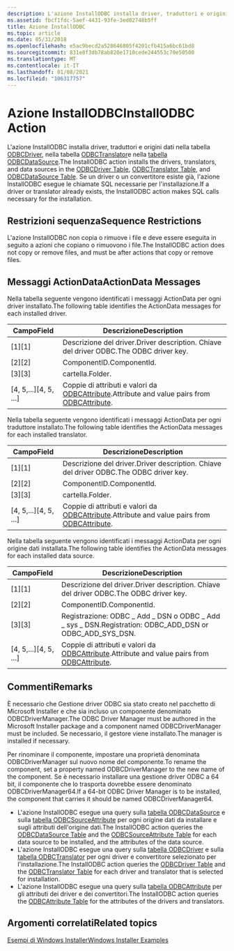 ```yaml
---
description: L'azione InstallODBC installa driver, traduttori e origini dati nella tabella ODBCDriver, nella tabella ODBCTranslator e nella tabella ODBCDataSource.
ms.assetid: fbcf1fdc-5aef-4431-93fe-3ed02748b5ff
title: Azione InstallODBC
ms.topic: article
ms.date: 05/31/2018
ms.openlocfilehash: e5ac9becd2a528646805f4201cfb415a6bc61bd8
ms.sourcegitcommit: 831e8f3db78ab820e1710cede244553c70e50500
ms.translationtype: MT
ms.contentlocale: it-IT
ms.lasthandoff: 01/08/2021
ms.locfileid: "106317757"
---
```

# <a name="installodbc-action"></a><span data-ttu-id="2501d-103">Azione InstallODBC</span><span class="sxs-lookup"><span data-stu-id="2501d-103">InstallODBC Action</span></span>

<span data-ttu-id="2501d-104">L'azione InstallODBC installa driver, traduttori e origini dati nella tabella [ODBCDriver](odbcdriver-table.md), nella tabella [ODBCTranslator](odbctranslator-table.md)e nella [tabella ODBCDataSource](odbcdatasource-table.md).</span><span class="sxs-lookup"><span data-stu-id="2501d-104">The InstallODBC action installs the drivers, translators, and data sources in the [ODBCDriver Table](odbcdriver-table.md), [ODBCTranslator Table](odbctranslator-table.md), and [ODBCDataSource Table](odbcdatasource-table.md).</span></span> <span data-ttu-id="2501d-105">Se un driver o un convertitore esiste già, l'azione InstallODBC esegue le chiamate SQL necessarie per l'installazione.</span><span class="sxs-lookup"><span data-stu-id="2501d-105">If a driver or translator already exists, the InstallODBC action makes SQL calls necessary for the installation.</span></span>

## <a name="sequence-restrictions"></a><span data-ttu-id="2501d-106">Restrizioni sequenza</span><span class="sxs-lookup"><span data-stu-id="2501d-106">Sequence Restrictions</span></span>

<span data-ttu-id="2501d-107">L'azione InstallODBC non copia o rimuove i file e deve essere eseguita in seguito a azioni che copiano o rimuovono i file.</span><span class="sxs-lookup"><span data-stu-id="2501d-107">The InstallODBC action does not copy or remove files, and must be after actions that copy or remove files.</span></span>

## <a name="actiondata-messages"></a><span data-ttu-id="2501d-108">Messaggi ActionData</span><span class="sxs-lookup"><span data-stu-id="2501d-108">ActionData Messages</span></span>

<span data-ttu-id="2501d-109">Nella tabella seguente vengono identificati i messaggi ActionData per ogni driver installato.</span><span class="sxs-lookup"><span data-stu-id="2501d-109">The following table identifies the ActionData messages for each installed driver.</span></span>



| <span data-ttu-id="2501d-110">Campo</span><span class="sxs-lookup"><span data-stu-id="2501d-110">Field</span></span>       | <span data-ttu-id="2501d-111">Descrizione</span><span class="sxs-lookup"><span data-stu-id="2501d-111">Description</span></span>                                                              |
|-------------|--------------------------------------------------------------------------|
| <span data-ttu-id="2501d-112">\[1\]</span><span class="sxs-lookup"><span data-stu-id="2501d-112">\[1\]</span></span>       | <span data-ttu-id="2501d-113">Descrizione del driver.</span><span class="sxs-lookup"><span data-stu-id="2501d-113">Driver description.</span></span> <span data-ttu-id="2501d-114">Chiave del driver ODBC.</span><span class="sxs-lookup"><span data-stu-id="2501d-114">The ODBC driver key.</span></span>                                 |
| <span data-ttu-id="2501d-115">\[2\]</span><span class="sxs-lookup"><span data-stu-id="2501d-115">\[2\]</span></span>       | <span data-ttu-id="2501d-116">ComponentID.</span><span class="sxs-lookup"><span data-stu-id="2501d-116">ComponentId.</span></span>                                                             |
| <span data-ttu-id="2501d-117">\[3\]</span><span class="sxs-lookup"><span data-stu-id="2501d-117">\[3\]</span></span>       | <span data-ttu-id="2501d-118">cartella.</span><span class="sxs-lookup"><span data-stu-id="2501d-118">Folder.</span></span>                                                                  |
| <span data-ttu-id="2501d-119">\[4, 5,...\]</span><span class="sxs-lookup"><span data-stu-id="2501d-119">\[4, 5, …\]</span></span> | <span data-ttu-id="2501d-120">Coppie di attributi e valori da [ODBCAttribute](odbcattribute-table.md).</span><span class="sxs-lookup"><span data-stu-id="2501d-120">Attribute and value pairs from [ODBCAttribute](odbcattribute-table.md).</span></span> |



 

<span data-ttu-id="2501d-121">Nella tabella seguente vengono identificati i messaggi ActionData per ogni traduttore installato.</span><span class="sxs-lookup"><span data-stu-id="2501d-121">The following table identifies the ActionData messages for each installed translator.</span></span>



| <span data-ttu-id="2501d-122">Campo</span><span class="sxs-lookup"><span data-stu-id="2501d-122">Field</span></span>       | <span data-ttu-id="2501d-123">Descrizione</span><span class="sxs-lookup"><span data-stu-id="2501d-123">Description</span></span>                                                              |
|-------------|--------------------------------------------------------------------------|
| <span data-ttu-id="2501d-124">\[1\]</span><span class="sxs-lookup"><span data-stu-id="2501d-124">\[1\]</span></span>       | <span data-ttu-id="2501d-125">Descrizione del driver.</span><span class="sxs-lookup"><span data-stu-id="2501d-125">Driver description.</span></span> <span data-ttu-id="2501d-126">Chiave del driver ODBC.</span><span class="sxs-lookup"><span data-stu-id="2501d-126">The ODBC driver key.</span></span>                                 |
| <span data-ttu-id="2501d-127">\[2\]</span><span class="sxs-lookup"><span data-stu-id="2501d-127">\[2\]</span></span>       | <span data-ttu-id="2501d-128">ComponentID.</span><span class="sxs-lookup"><span data-stu-id="2501d-128">ComponentId.</span></span>                                                             |
| <span data-ttu-id="2501d-129">\[3\]</span><span class="sxs-lookup"><span data-stu-id="2501d-129">\[3\]</span></span>       | <span data-ttu-id="2501d-130">cartella.</span><span class="sxs-lookup"><span data-stu-id="2501d-130">Folder.</span></span>                                                                  |
| <span data-ttu-id="2501d-131">\[4, 5,...\]</span><span class="sxs-lookup"><span data-stu-id="2501d-131">\[4, 5, …\]</span></span> | <span data-ttu-id="2501d-132">Coppie di attributi e valori da [ODBCAttribute](odbcattribute-table.md).</span><span class="sxs-lookup"><span data-stu-id="2501d-132">Attribute and value pairs from [ODBCAttribute](odbcattribute-table.md).</span></span> |



 

<span data-ttu-id="2501d-133">Nella tabella seguente vengono identificati i messaggi ActionData per ogni origine dati installata.</span><span class="sxs-lookup"><span data-stu-id="2501d-133">The following table identifies the ActionData messages for each installed data source.</span></span>



| <span data-ttu-id="2501d-134">Campo</span><span class="sxs-lookup"><span data-stu-id="2501d-134">Field</span></span>       | <span data-ttu-id="2501d-135">Descrizione</span><span class="sxs-lookup"><span data-stu-id="2501d-135">Description</span></span>                                                              |
|-------------|--------------------------------------------------------------------------|
| <span data-ttu-id="2501d-136">\[1\]</span><span class="sxs-lookup"><span data-stu-id="2501d-136">\[1\]</span></span>       | <span data-ttu-id="2501d-137">Descrizione del driver.</span><span class="sxs-lookup"><span data-stu-id="2501d-137">Driver description.</span></span> <span data-ttu-id="2501d-138">Chiave del driver ODBC.</span><span class="sxs-lookup"><span data-stu-id="2501d-138">The ODBC driver key.</span></span>                                 |
| <span data-ttu-id="2501d-139">\[2\]</span><span class="sxs-lookup"><span data-stu-id="2501d-139">\[2\]</span></span>       | <span data-ttu-id="2501d-140">ComponentID.</span><span class="sxs-lookup"><span data-stu-id="2501d-140">ComponentId.</span></span>                                                             |
| <span data-ttu-id="2501d-141">\[3\]</span><span class="sxs-lookup"><span data-stu-id="2501d-141">\[3\]</span></span>       | <span data-ttu-id="2501d-142">Registrazione: ODBC \_ Add \_ DSN o ODBC \_ Add \_ sys \_ DSN.</span><span class="sxs-lookup"><span data-stu-id="2501d-142">Registration: ODBC\_ADD\_DSN or ODBC\_ADD\_SYS\_DSN.</span></span>                     |
| <span data-ttu-id="2501d-143">\[4, 5,...\]</span><span class="sxs-lookup"><span data-stu-id="2501d-143">\[4, 5, …\]</span></span> | <span data-ttu-id="2501d-144">Coppie di attributi e valori da [ODBCAttribute](odbcattribute-table.md).</span><span class="sxs-lookup"><span data-stu-id="2501d-144">Attribute and value pairs from [ODBCAttribute](odbcattribute-table.md).</span></span> |



 

## <a name="remarks"></a><span data-ttu-id="2501d-145">Commenti</span><span class="sxs-lookup"><span data-stu-id="2501d-145">Remarks</span></span>

<span data-ttu-id="2501d-146">È necessario che Gestione driver ODBC sia stato creato nel pacchetto di Microsoft Installer e che sia incluso un componente denominato ODBCDriverManager.</span><span class="sxs-lookup"><span data-stu-id="2501d-146">The ODBC Driver Manager must be authored in the Microsoft Installer package and a component named ODBCDriverManager must be included.</span></span> <span data-ttu-id="2501d-147">Se necessario, il gestore viene installato.</span><span class="sxs-lookup"><span data-stu-id="2501d-147">The manager is installed if necessary.</span></span>

<span data-ttu-id="2501d-148">Per rinominare il componente, impostare una proprietà denominata ODBCDriverManager sul nuovo nome del componente.</span><span class="sxs-lookup"><span data-stu-id="2501d-148">To rename the component, set a property named ODBCDriverManager to the new name of the component.</span></span> <span data-ttu-id="2501d-149">Se è necessario installare una gestione driver ODBC a 64 bit, il componente che lo trasporta dovrebbe essere denominato ODBCDriverManager64.</span><span class="sxs-lookup"><span data-stu-id="2501d-149">If a 64-bit ODBC Driver Manager is to be installed, the component that carries it should be named ODBCDriverManager64.</span></span>

-   <span data-ttu-id="2501d-150">L'azione InstallODBC esegue una query sulla [tabella ODBCDataSource](odbcdatasource-table.md) e sulla [tabella ODBCSourceAttribute](odbcsourceattribute-table.md) per ogni origine dati da installare e sugli attributi dell'origine dati.</span><span class="sxs-lookup"><span data-stu-id="2501d-150">The InstallODBC action queries the [ODBCDataSource Table](odbcdatasource-table.md) and the [ODBCSourceAttribute Table](odbcsourceattribute-table.md) for each data source to be installed, and the attributes of the data source.</span></span>
-   <span data-ttu-id="2501d-151">L'azione InstallODBC esegue una query sulla [tabella ODBCDriver](odbcdriver-table.md) e sulla [tabella ODBCTranslator](odbctranslator-table.md) per ogni driver e convertitore selezionato per l'installazione.</span><span class="sxs-lookup"><span data-stu-id="2501d-151">The InstallODBC action queries the [ODBCDriver Table](odbcdriver-table.md) and the [ODBCTranslator Table](odbctranslator-table.md) for each driver and translator that is selected for installation.</span></span>
-   <span data-ttu-id="2501d-152">L'azione InstallODBC esegue una query sulla [tabella ODBCAttribute](odbcattribute-table.md) per gli attributi dei driver e dei convertitori.</span><span class="sxs-lookup"><span data-stu-id="2501d-152">The InstallODBC action queries the [ODBCAttribute Table](odbcattribute-table.md) for the attributes of the drivers and translators.</span></span>

## <a name="related-topics"></a><span data-ttu-id="2501d-153">Argomenti correlati</span><span class="sxs-lookup"><span data-stu-id="2501d-153">Related topics</span></span>

<dl> <dt>

[<span data-ttu-id="2501d-154">Esempi di Windows Installer</span><span class="sxs-lookup"><span data-stu-id="2501d-154">Windows Installer Examples</span></span>](windows-installer-examples.md)
</dt> </dl>

 

 



